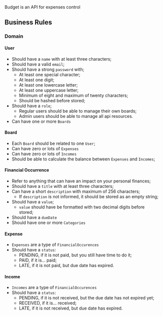 Budget is an API for expenses control

## Business Rules

### Domain

#### User

- Should have a `name` with at least three characters;
- Should have a valid `email`;
- Should have a strong `password` with;
    - At least one special character;
    - At least one digit;
    - At least one lowercase letter;
    - At least one uppercase letter;
    - Minimum of eight and maximum of twenty characters;
    - Should be hashed before stored;
- Should have a `role`;
    - Regular users should be able to manage their own boards;
    - Admin users should be able to manage all api resources.
- Can have one or more `Boards`

#### Board

- Each `Board` should be related to one `User`;
- Can have zero or lots of `Expenses`
- Can have zero or lots of `Incomes`
- Should be able to calculate the balance between `Expenses` and `Incomes`;

#### Financial Occurrence

- Refer to anything that can have an impact on your personal finances;
- Should have a `title` with at least three characters;
- Can have a short `description` with maximum of 256 characters;
    - If `description` is not informed, it should be stored as an empty string;
- Should have a `value`;
    - `value` should have be formatted with two decimal digits before stored;
- Should have a `dueDate`
- Should have one or more `Categories`

#### Expense

- `Expenses` are a type of `FinancialOccurences`
- Should have a `status`:
    - PENDING, if it is not paid, but you still have time to do it;
    - PAID, if it is... paid;
    - LATE, if it is not paid, but due date has expired.

#### Income

- `Incomes` are a type of `FinancialOccurences`
- Should have a `status`:
    - PENDING, if it is not received, but the due date has not expired yet;
    - RECEIVED, if it is... received;
    - LATE, if it is not received, but due date has expired.
